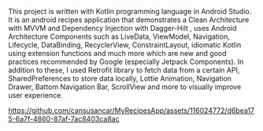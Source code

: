 


This project is written with Kotlin programming language in Android Studio. It is an android recipes application that demonstrates a Clean Architecture with MVVM and Dependency Injection with Dagger-Hilt ,  uses Android Architecture Components such as LiveData, ViewModel, Navigation, Lifecycle, DataBinding,  RecyclerView, ConstraintLayout, idiomatic Kotlin using extension functions and much more which are new and good practices recommended by Google (especially Jetpack Components). In addition to these, I used Retrofit library to fetch data from a certain API, SharedPreferences to store data locally, Lottie Animation, Navigation Drawer, Battom Navigation Bar, ScrollView and more to visually improve user experience.







https://github.com/cansusancar/MyRecipesApp/assets/116024772/d6bea175-6a7f-4860-87af-7ac8403ca8ac






